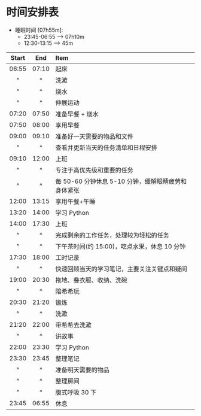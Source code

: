 # 时间安排表

- 睡眠时间 [07h55m]:
  - 23:45-06:55 --> 07h10m
  - 12:30-13:15 --> 45m

| Start |  End  | Item                                                |
| :---: | :---: | :-------------------------------------------------- |
| 06:55 | 07:10 | 起床                                                |
|   ^   |   ^   | 洗漱                                                |
|   ^   |   ^   | 烧水                                                |
|   ^   |   ^   | 伸展运动                                            |
| 07:20 | 07:50 | 准备早餐 + 烧水                                     |
| 07:50 | 08:00 | 享用早餐                                            |
| 09:00 | 09:10 | 准备好一天需要的物品和文件                          |
|   ^   |   ^   | 查看并更新当天的任务清单和日程安排                  |
| 09:10 | 12:00 | 上班                                                |
|   ^   |   ^   | 专注于高优先级和重要的任务                          |
|   ^   |   ^   | 每 50-60 分钟休息 5-10 分钟，缓解眼睛疲劳和身体紧张 |
| 12:00 | 13:15 | 享用午餐+午睡                                       |
| 13:20 | 14:00 | 学习 Python                                         |
| 14:00 | 17:30 | 上班                                                |
|   ^   |   ^   | 完成剩余的工作任务，处理较为轻松的任务              |
|   ^   |   ^   | 下午茶时间(约 15:00)，吃点水果，休息 10 分钟        |
| 17:30 | 18:00 | 工时记录                                            |
|   ^   |   ^   | 快速回顾当天的学习笔记，主要关注关键点和疑问        |
| 19:00 | 20:30 | 拖地、叠衣服、收纳、洗碗                            |
|   ^   |   ^   | 陪希希玩                                            |
| 20:30 | 21:20 | 锻炼                                                |
|   ^   |   ^   | 洗漱                                                |
| 21:20 | 22:00 | 带希希去洗漱                                        |
|   ^   |   ^   | 讲故事                                              |
| 22:00 | 23:30 | 学习 Python                                         |
| 23:30 | 23:45 | 整理笔记                                            |
|   ^   |   ^   | 准备明天需要的物品                                  |
|   ^   |   ^   | 整理房间                                            |
|   ^   |   ^   | 腹式呼吸 30 下                                      |
| 23:45 | 06:55 | 休息                                                |
